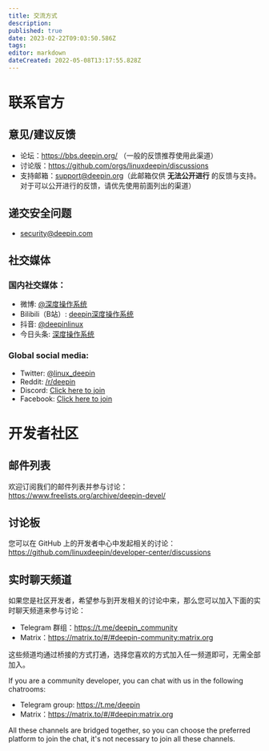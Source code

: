 ```yaml
---
title: 交流方式
description: 
published: true
date: 2023-02-22T09:03:50.586Z
tags: 
editor: markdown
dateCreated: 2022-05-08T13:17:55.828Z
---
```


# 联系官方

## 意见/建议反馈

- 论坛：https://bbs.deepin.org/ （一般的反馈推荐使用此渠道）
- 讨论版：https://github.com/orgs/linuxdeepin/discussions
- 支持邮箱：<support@deepin.org>（此邮箱仅供 **无法公开进行** 的反馈与支持。对于可以公开进行的反馈，请优先使用前面列出的渠道）

## 递交安全问题

- security@deepin.com

## 社交媒体

### 国内社交媒体：

- 微博: [@深度操作系统](https://weibo.com/u/2675284423)
- Bilibili（B站）: [deepin深度操作系统](https://space.bilibili.com/137324885)
- 抖音: [@deepinlinux](https://www.douyin.com/user/MS4wLjABAAAAW3TvNOziyQ2GR7TFl682Yhrx4_x1F8x9UYXuDA13nbQ)
- 今日头条: [深度操作系统](https://www.toutiao.com/c/user/token/MS4wLjABAAAAWKcT4_NM2dw1AOfIXJH4skfPugl80XH_P3WiEy_vCdo)

### Global social media:

- Twitter: [@linux_deepin](https://twitter.com/linux_deepin/)
- Reddit: [/r/deepin](https://www.reddit.com/r/deepin/)
- Discord: [Click here to join](https://discord.gg/xjjkcp6H2P)
- Facebook: [Click here to join](https://www.facebook.com/groups/mydeepinlinux)

# 开发者社区

## 邮件列表

欢迎订阅我们的邮件列表并参与讨论：<https://www.freelists.org/archive/deepin-devel/>

## 讨论板

您可以在 GitHub 上的开发者中心中发起相关的讨论：<https://github.com/linuxdeepin/developer-center/discussions>

## 实时聊天频道

如果您是社区开发者，希望参与到开发相关的讨论中来，那么您可以加入下面的实时聊天频道来参与讨论：

- Telegram 群组：<https://t.me/deepin_community>
- Matrix：<https://matrix.to/#/#deepin-community:matrix.org>

这些频道均通过桥接的方式打通，选择您喜欢的方式加入任一频道即可，无需全部加入。

If you are a community developer, you can chat with us in the following chatrooms:

- Telegram group: <https://t.me/deepin>
- Matrix：<https://matrix.to/#/#deepin:matrix.org>

All these channels are bridged together, so you can choose the preferred platform to join the chat, it's not necessary to join all these channels.
